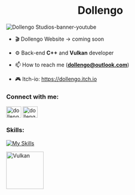 <!-- <h1 align="center">Hi 👋, I'm Tarcísio, aka Dollengo</h1>
<h3 align="center">A begginer back-end developer from Brazil</h3>

<p align="left">
    <img src="https://komarev.com/ghpvc/?username=dollengo&label=Views&color=0e75b6&style=flat-square" alt="dollengo" />
</p>

[![trophy](https://github-profile-trophy.vercel.app/?username=dollengo&theme=gruvbox)](https://github.com/dollengo)

*****
-->
<!-- <a href="https://ko-fi.com/dollengo">
    <img src="https://img.shields.io/badge/sponsor-30363D?style=for-the-badge&logo=GitHub-Sponsors&logoColor=#white" />
-->

<h1 align="center"> Dollengo </h1>

<!--![Dollengo Studios](https://github.com/user-attachments/assets/680b3609-47e9-4dc1-924f-b844d558eb1b) -->
![Dollengo Studios-banner-youtube](https://github.com/user-attachments/assets/0a9f40bd-7a8a-476c-884d-8881a390281a)


- 🎬 Dollengo Website -> coming soon

- ⚙️ Back-end **C++** and **Vulkan** developer

- 📫 How to reach me (**dollengo@outlook.com**)

- 🎮 Itch-io: https://dollengo.itch.io


<h3 align="left">Connect with me:</h3>
<p align="left">
<a href="https://dev.to/dollengo" target="blank"><img align="center" src="https://skillicons.dev/icons?i=devto" alt="dollengo" height="30" width="40" /></a> <a href="https://x.com/dollengo" target="blank"><img align="center" src="https://skillicons.dev/icons?i=twitter" alt="dollengo" height="30" width="40" /></a>
</p>

<h3 align="left">Skills:</h3>

[![My Skills](https://skillicons.dev/icons?i=c,cpp,python,linux,blender,bash,cmake,git,godot&perline=4)](https://skillicons.dev)


<img src="https://github.com/user-attachments/assets/35f1eda8-1aea-4c93-bba0-a4a2d13b7ca5" alt="Vulkan" width="100"/>
